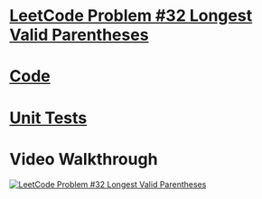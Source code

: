 # [LeetCode Problem #32 Longest Valid Parentheses](https://leetcode.com/problems/longest-valid-parentheses/) 

# [Code](longest_valid_parentheses.py)

# [Unit Tests](longest_valid_parentheses_test.py )


# Video Walkthrough

[![LeetCode Problem #32 Longest Valid Parentheses](https://img.youtube.com/vi/rS7_cscwMyg/0.jpg)](https://www.youtube.com/watch?v=rS7_cscwMyg)

